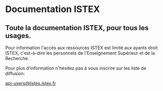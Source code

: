 # Documentation ISTEX

## Toute la documentation ISTEX, pour tous les usages.

 Pour information l'accès aux ressources ISTEX est limité aux ayants droit ISTEX, c'est-à-dire les personnels de l'Enseignement Supérieur et de la Recherche.

Pour plus d'information n'hésitez pas à vous inscrire sur les liste de diffusion:

api-users@listes.istex.fr 

## 




